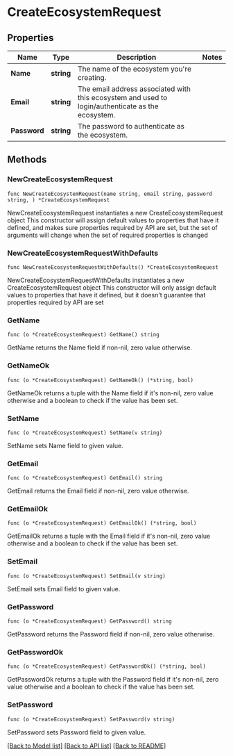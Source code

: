 # CreateEcosystemRequest

## Properties

Name | Type | Description | Notes
------------ | ------------- | ------------- | -------------
**Name** | **string** | The name of the ecosystem you&#39;re creating. | 
**Email** | **string** | The email address associated with this ecosystem and used to login/authenticate as the ecosystem. | 
**Password** | **string** | The password to authenticate as the ecosystem. | 

## Methods

### NewCreateEcosystemRequest

`func NewCreateEcosystemRequest(name string, email string, password string, ) *CreateEcosystemRequest`

NewCreateEcosystemRequest instantiates a new CreateEcosystemRequest object
This constructor will assign default values to properties that have it defined,
and makes sure properties required by API are set, but the set of arguments
will change when the set of required properties is changed

### NewCreateEcosystemRequestWithDefaults

`func NewCreateEcosystemRequestWithDefaults() *CreateEcosystemRequest`

NewCreateEcosystemRequestWithDefaults instantiates a new CreateEcosystemRequest object
This constructor will only assign default values to properties that have it defined,
but it doesn't guarantee that properties required by API are set

### GetName

`func (o *CreateEcosystemRequest) GetName() string`

GetName returns the Name field if non-nil, zero value otherwise.

### GetNameOk

`func (o *CreateEcosystemRequest) GetNameOk() (*string, bool)`

GetNameOk returns a tuple with the Name field if it's non-nil, zero value otherwise
and a boolean to check if the value has been set.

### SetName

`func (o *CreateEcosystemRequest) SetName(v string)`

SetName sets Name field to given value.


### GetEmail

`func (o *CreateEcosystemRequest) GetEmail() string`

GetEmail returns the Email field if non-nil, zero value otherwise.

### GetEmailOk

`func (o *CreateEcosystemRequest) GetEmailOk() (*string, bool)`

GetEmailOk returns a tuple with the Email field if it's non-nil, zero value otherwise
and a boolean to check if the value has been set.

### SetEmail

`func (o *CreateEcosystemRequest) SetEmail(v string)`

SetEmail sets Email field to given value.


### GetPassword

`func (o *CreateEcosystemRequest) GetPassword() string`

GetPassword returns the Password field if non-nil, zero value otherwise.

### GetPasswordOk

`func (o *CreateEcosystemRequest) GetPasswordOk() (*string, bool)`

GetPasswordOk returns a tuple with the Password field if it's non-nil, zero value otherwise
and a boolean to check if the value has been set.

### SetPassword

`func (o *CreateEcosystemRequest) SetPassword(v string)`

SetPassword sets Password field to given value.



[[Back to Model list]](../README.md#documentation-for-models) [[Back to API list]](../README.md#documentation-for-api-endpoints) [[Back to README]](../README.md)


